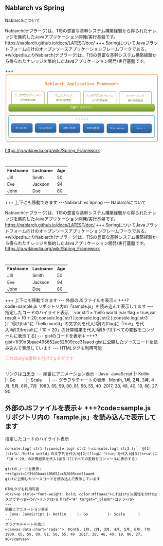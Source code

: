 Nablarch vs Spring
---
Nablarchについて

Nablarch(ナブラーク)は、TISの豊富な基幹システム構築経験から得られたナレッジを集約したJavaアプリケーション開発/実行基盤です。<a href="https://nablarch.github.io/docs/LATEST/doc/" target="_blank">https://nablarch.github.io/docs/LATEST/doc/</a>
+++
SpringについてJavaプラットフォーム向けのオープンソースアプリケーションフレームワークである。
※wikipediaよりNablarch(ナブラーク)は、TISの豊富な基幹システム構築経験から得られたナレッジを集約したJavaアプリケーション開発/実行基盤です。

+++![PIC](framework.png)


<a href="https://ja.wikipedia.org/wiki/Spring_Framework" target="_blank">https://ja.wikipedia.org/wiki/Spring_Framework</a>
<table>  <tr>    <th>Firstname</th>    <th>Lastname</th>     <th>Age</th>  </tr>  <tr>    <td>Jill</td>    <td>Smith</td>    <td>50</td>  </tr>  <tr class="fragment">    <td>Eve</td>    <td>Jackson</td>    <td>94</td>  </tr>  <tr class="fragment">    <td>John</td>    <td>Doe</td>    <td>80</td>  </tr></table>
+++
上下にも移動できます
---Nablarch vs Spring
---
Nablarchについて

Nablarch(ナブラーク)は、TISの豊富な基幹システム構築経験から得られたナレッジを集約したJavaアプリケーション開発/実行基盤です。<a href="https://nablarch.github.io/docs/LATEST/doc/" target="_blank">https://nablarch.github.io/docs/LATEST/doc/</a>
+++
SpringについてJavaプラットフォーム向けのオープンソースアプリケーションフレームワークである。
※wikipediaよりNablarch(ナブラーク)は、TISの豊富な基幹システム構築経験から得られたナレッジを集約したJavaアプリケーション開発/実行基盤です。<a href="https://ja.wikipedia.org/wiki/Spring_Framework" target="_blank">https://ja.wikipedia.org/wiki/Spring_Framework</a>
<table>  <tr>    <th>Firstname</th>    <th>Lastname</th>     <th>Age</th>  </tr>  <tr>    <td>Jill</td>    <td>Smith</td>    <td>50</td>  </tr>  <tr class="fragment">    <td>Eve</td>    <td>Jackson</td>    <td>94</td>  </tr>  <tr class="fragment">    <td>John</td>    <td>Doe</td>    <td>80</td>  </tr></table>
+++
上下にも移動できます
---
外部のJSファイルを表示↓
+++?code=sample.js
リポジトリ内の「sample.js」を読み込んで表示してます
---
 指定したコードのハイライト表示
```var str1 = 'hello world';var flag = true;var result = 10 + 20;
console.log( str1 );console.log( str2 );console.log( str3 );```@[1](str1に「hello world」の文字列を代入)@[2](flagに「true」を代入)@[3](resultに「10 + 20」の計算結果を代入)@[5-7](すべての変数をコンソールに表示する)
---
gistのコードを表示↓
+++?gist=1f39d3baae495652ac52609cce31aaed
gistに公開したソースコードを読み込んで表示しています
---
HTMLタグも利用可能
<br/><p style="font-weight: bold; color:#ffaaaa">これはstyle属性を付けたpタグです</p><br/>リンクは<a href="#" target="_blank">コチラ</a>
---
順番にアニメーション表示
- Java- JavaScript |- Kotlin     |- Go         |- Scala      |
---
グラフやチャートの表示
<canvas data-chart="radar">  Month, 1月, 2月, 3月, 4月, 5月, 6月, 7月  1980, 65, 59, 80, 81, 56, 55, 40  2017, 28, 48, 40, 19, 86, 27, 90</canvas>



外部のJSファイルを表示↓
+++?code=sample.js
リポジトリ内の「sample.js」を読み込んで表示してます
---
 指定したコードのハイライト表示
```var str1 = 'hello world';var flag = true;var result = 10 + 20;
console.log( str1 );console.log( str2 );console.log( str3 );```@[1](str1に「hello world」の文字列を代入)@[2](flagに「true」を代入)@[3](resultに「10 + 20」の計算結果を代入)@[5-7](すべての変数をコンソールに表示する)
---
gistのコードを表示↓
+++?gist=1f39d3baae495652ac52609cce31aaed
gistに公開したソースコードを読み込んで表示しています
---
HTMLタグも利用可能
<br/><p style="font-weight: bold; color:#ffaaaa">これはstyle属性を付けたpタグです</p><br/>リンクは<a href="#" target="_blank">コチラ</a>
---
順番にアニメーション表示
- Java- JavaScript |- Kotlin     |- Go         |- Scala      |
---
グラフやチャートの表示
<canvas data-chart="radar">  Month, 1月, 2月, 3月, 4月, 5月, 6月, 7月  1980, 65, 59, 80, 81, 56, 55, 40  2017, 28, 48, 40, 19, 86, 27, 90</canvas>


